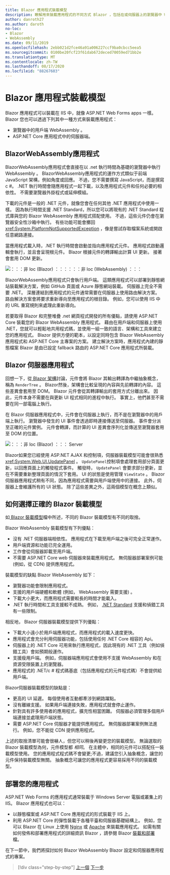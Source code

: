 ```yaml
---
title: Blazor 應用程式裝載模型
description: 瞭解用來裝載應用程式的不同方式 Blazor ，包括在或伺服器上的瀏覽器中 WebAssembly 。
author: danroth27
ms.author: daroth
no-loc:
- Blazor
- WebAssembly
ms.date: 09/11/2019
ms.openlocfilehash: 2ebb021d2fce46a91a006227ccf9ba0cbcc5eea5
ms.sourcegitcommit: 0100be20fcf23f61dab672deced70059ed71bb2e
ms.translationtype: MT
ms.contentlocale: zh-TW
ms.lasthandoff: 08/17/2020
ms.locfileid: "88267603"
---
```

# <a name="no-locblazor-app-hosting-models"></a>Blazor 應用程式裝載模型

Blazor 應用程式可以裝載在 IIS 中，就像 ASP.NET Web Forms apps 一樣。 Blazor 您也可以透過下列其中一種方式來裝載應用程式：

- 瀏覽器中的用戶端 WebAssembly 。
- ASP.NET Core 應用程式中的伺服器端。

## <a name="no-locblazor-no-locwebassembly-apps"></a>BlazorWebAssembly應用程式

BlazorWebAssembly應用程式會直接在以 .net 執行時間為基礎的瀏覽器中執行 WebAssembly 。 BlazorWebAssembly應用程式的運作方式類似于前端 JavaScript 架構，例如角度或回應。 不過，您不需要撰寫 JavaScript，而是撰寫 c #。 .NET 執行時間會隨應用程式一起下載，以及應用程式元件和任何必要的相依性。 不需要瀏覽器外掛程式或延伸模組。

下載的元件是一般的 .NET 元件，就像您會在任何其他 .NET 應用程式中使用一樣。 因為執行時間支援 .NET Standard，所以您可以將現有的 .NET Standard 程式庫與您的 Blazor WebAssembly 應用程式搭配使用。 不過，這些元件仍會在瀏覽器安全性沙箱中執行。 有些功能可能會擲回 <xref:System.PlatformNotSupportedException> ，像是嘗試存取檔案系統或開啟任意網路連接。

當應用程式載入時，.NET 執行時間會啟動並指向應用程式元件。 應用程式啟動邏輯會執行，並且會呈現根元件。 Blazor 根據元件的轉譯輸出計算 UI 更新。 接著會套用 DOM 更新。

![：：：非 loc (Blazor) ：：：：：：非 loc (WebAssembly) ：：：](media/hosting-models/blazor-webassembly.png)

BlazorWebAssembly應用程式只會執行用戶端。 這類應用程式可以部署到靜態網站裝載解決方案，例如 GitHub 頁面或 Azure 靜態網站裝載。 伺服器上完全不需要 .NET。 深層連結到應用程式的元件通常需要在伺服器上使用路由解決方案。 路由解決方案會將要求重新導向至應用程式的根目錄。 例如，您可以使用 IIS 中的 URL 重寫規則來處理此重新導向。

若要取得 Blazor 和完整堆疊 .net 網頁程式開發的所有優點，請使用 ASP.NET Core 裝載您的 Blazor WebAssembly 應用程式。 藉由在用戶端和伺服器上使用 .NET，您就可以輕鬆地共用程式碼，並使用一組一致的語言、架構和工具來建立您的應用程式。 Blazor 提供方便的範本，以設定同時包含 Blazor WebAssembly 應用程式和 ASP.NET Core 主專案的方案。 建立解決方案時，應用程式內建的靜態檔案 Blazor 是由已設定 fallback 路由的 ASP.NET Core 應用程式所裝載。

## <a name="no-locblazor-server-apps"></a>Blazor 伺服器應用程式

回想一下，從[ Blazor 架構](architecture-comparison.md#blazor)討論，元件會將 Blazor 其輸出轉譯為中繼抽象概念，稱為 `RenderTree` 。 Blazor然後，架構會比較呈現的內容與先前轉譯的內容。 這些差異會套用至 DOM。 Blazor 元件會從其轉譯輸出的套用方式分離出來。 因此，元件本身不需要在與更新 UI 程式相同的進程中執行。 事實上，他們甚至不需要在同一部電腦上執行。

在 Blazor 伺服器應用程式中，元件會在伺服器上執行，而不是在瀏覽器中的用戶端上執行。 瀏覽器中發生的 UI 事件會透過即時連接傳送至伺服器。 事件會分派至正確的元件實例。 元件會轉譯，而計算的 UI 差異會序列化並傳送至瀏覽器套用至 DOM 的位置。

![：：：非 loc (Blazor) ：：： Server](media/hosting-models/blazor-server.png)

Blazor如果您已經使用 ASP.NET AJAX 和控制項，伺服器裝載模型可能會很熟悉 <xref:System.Web.UI.UpdatePanel> 。 `UpdatePanel`控制項會處理套用部分頁面更新，以回應頁面上的觸發程式事件。 觸發時， `UpdatePanel` 會要求部分更新，並在不需要重新整理頁面的情況下套用。 UI 的狀態是使用管理 `ViewState` 。 Blazor 伺服器應用程式稍有不同，因為應用程式需要與用戶端使用中的連接。 此外，伺服器上會維護所有的 UI 狀態。 除了這些差異之外，這兩個模型在概念上類似。

## <a name="how-to-choose-the-right-no-locblazor-hosting-model"></a>如何選擇正確的 Blazor 裝載模型

如[ Blazor 裝載模型](/aspnet/core/blazor/hosting-models)檔中所述，不同的 Blazor 裝載模型有不同的取捨。

Blazor WebAssembly 裝載模型有下列優點：

- 沒有 .NET 伺服器端相依性。 應用程式在下載至用戶端之後可完全正常運作。
- 用戶端資源和功能已完全運用。
- 工作會從伺服器卸載至用戶端。
- 不需要 ASP.NET Core web 伺服器來裝載應用程式。 無伺服器部署案例可能 (例如，從 CDN) 提供應用程式。

裝載模型的缺點 Blazor WebAssembly 如下：

- 瀏覽器功能會限制應用程式。
- 支援的用戶端硬體和軟體 (例如， WebAssembly 需要支援) 。
- 下載大小更大，而應用程式需要較長的時間才能載入。
- .NET 執行時間和工具支援較不成熟。 例如， [.NET Standard](../../standard/net-standard.md) 支援和偵錯工具有一些限制。

相反地， Blazor 伺服器裝載模型提供下列優點：

- 下載大小遠小於用戶端應用程式，而應用程式的載入速度更快。
- 應用程式會充分利用伺服器功能，包括使用任何 .NET Core 相容的 Api。
- 伺服器上的 .NET Core 可用來執行應用程式，因此現有的 .NET 工具（例如偵錯工具）會如預期般運作。
- 支援瘦用戶端。 例如，伺服器端應用程式會使用不支援 WebAssembly 和在資源受限裝置上的瀏覽器。
- 應用程式的 .NET/c # 程式碼基底（包括應用程式的元件程式碼）不會提供給用戶端。

Blazor伺服器裝載模型的缺點是：

- 更高的 UI 延遲。 每個使用者互動都牽涉到網路躍點。
- 沒有離線支援。 如果用戶端連接失敗，應用程式就會停止運作。
- 針對具有許多使用者的應用程式，擴充性相當困難。 伺服器必須管理多個用戶端連接並處理用戶端狀態。
- 需要 ASP.NET Core 伺服器才能提供應用程式。 無伺服器部署案例無法進行。 例如，您不能從 CDN 提供應用程式。

上述的取捨清單可能會很嚇人，但您可以稍後再變更您的裝載模型。 無論選取的 Blazor 裝載模型為何，元件模型都 *相同*。 在主體中，相同的元件可以搭配任一裝載模型使用。 您的應用程式程式碼不會變更;不過，建議您引入抽象概念，讓您的元件保持裝載模型無關。 抽象概念可讓您的應用程式更容易採用不同的裝載模型。

## <a name="deploy-your-app"></a>部署您的應用程式

ASP.NET Web Forms 的應用程式通常裝載于 Windows Server 電腦或叢集上的 IIS。 Blazor 應用程式也可以：

- 以靜態檔案或 ASP.NET Core 應用程式的形式裝載于 IIS 上。
- 利用 ASP.NET Core 的彈性裝載于各種平臺和伺服器基礎結構上。 例如，您可以 Blazor 在 Linux 上使用 [Nginx](/aspnet/core/host-and-deploy/linux-nginx) 或 [Apache](/aspnet/core/host-and-deploy/linux-apache) 來裝載應用程式。 如需有關如何發佈和部署應用程式的詳細資訊 Blazor ，請參閱 Blazor [裝載和部署](/aspnet/core/host-and-deploy/blazor/) 檔。

在下一節中，我們將探討如何 Blazor WebAssembly Blazor 設定和伺服器應用程式的專案。

>[!div class="step-by-step"]
>[上一個](architecture-comparison.md) 
>[下一步](project-structure.md)
